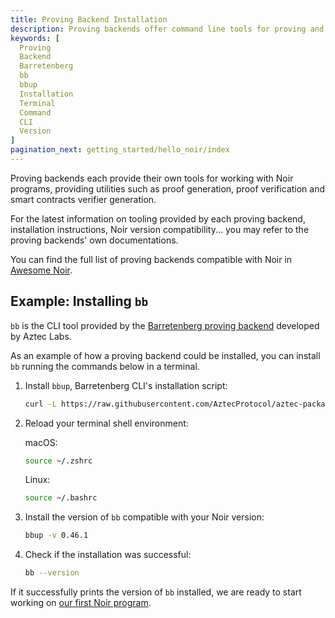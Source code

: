 ```yaml
---
title: Proving Backend Installation
description: Proving backends offer command line tools for proving and verifying Noir programs. This page describes how to install `bb` as an example.
keywords: [
  Proving
  Backend
  Barretenberg
  bb
  bbup
  Installation
  Terminal
  Command
  CLI
  Version
]
pagination_next: getting_started/hello_noir/index
---
```


Proving backends each provide their own tools for working with Noir programs, providing utilities such as proof generation, proof verification and smart contracts verifier generation.

For the latest information on tooling provided by each proving backend, installation instructions, Noir version compatibility... you may refer to the proving backends' own documentations.

You can find the full list of proving backends compatible with Noir in [Awesome Noir](https://github.com/noir-lang/awesome-noir/?tab=readme-ov-file#proving-backends).

## Example: Installing `bb`

`bb` is the CLI tool provided by the [Barretenberg proving backend](https://github.com/AztecProtocol/barretenberg) developed by Aztec Labs.

As an example of how a proving backend could be installed, you can install `bb` running the commands below in a terminal.

1. Install `bbup`, Barretenberg CLI's installation script:

    ```bash
    curl -L https://raw.githubusercontent.com/AztecProtocol/aztec-packages/master/barretenberg/cpp/installation/install | bash
    ```

2. Reload your terminal shell environment:

    macOS:
    ```bash
    source ~/.zshrc
    ```

    Linux:
    ```bash
    source ~/.bashrc
    ```

3. Install the version of `bb` compatible with your Noir version:

    ```bash
    bbup -v 0.46.1
    ```

4. Check if the installation was successful:

    ```bash
    bb --version
    ```

If it successfully prints the version of `bb` installed, we are ready to start working on [our first Noir program](../hello_noir/index.md).
